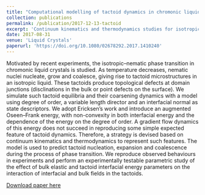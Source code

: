 ```yaml
---
title: "Computational modelling of tactoid dynamics in chromonic liquid crystals"
collection: publications
permalink: /publication/2017-12-13-tactoid
excerpt: 'Continuum kinematics and thermodynamics studies for isotropic-nematic phase transition in chromonic liquid crytstals.'
date: 2017-08-31
venue: 'Liquid Crystals'
paperurl: 'https://doi.org/10.1080/02678292.2017.1410240'
---
```

Motivated by recent experiments, the isotropic–nematic phase transition in chromonic liquid crystals is studied. As temperature decreases, nematic nuclei nucleate, grow and coalesce, giving rise to tactoid microstructures in an isotropic liquid. These tactoids produce topological defects at domain junctions (disclinations in the bulk or point defects on the surface). We simulate such tactoid equilibria and their coarsening dynamics with a model using degree of order, a variable length director and an interfacial normal as state descriptors. We adopt Ericksen’s work and introduce an augmented Oseen–Frank energy, with non-convexity in both interfacial energy and the dependence of the energy on the degree of order. A gradient flow dynamics of this energy does not succeed in reproducing some simple expected feature of tactoid dynamics. Therefore, a strategy is devised based on continuum kinematics and thermodynamics to represent such features. The model is used to predict tactoid nucleation, expansion and coalescence during the process of phase transition. We reproduce observed behaviours in experiments and perform an experimentally testable parametric study of the effect of bulk elastic and tactoid interfacial energy parameters on the interaction of interfacial and bulk fields in the tactoids.

[Download paper here](https://www.tandfonline.com/doi/full/10.1080/02678292.2017.1410240)
